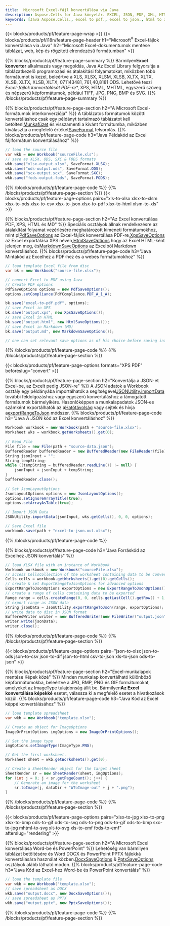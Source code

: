 ```yaml
---
title:  Microsoft Excel-fájl konvertálása via Java
description: Aspose.Cells for Java könyvtár. EXCEL, JSON, PDF, XML, HTML, TXT, TSV, CSV, SQL, JPG, PNG, PNG és több formátumú 3071 kód1 és több 3071-es formátumok.
keywords: [Java Aspose.Cells., excel to pdf., excel to json., html to xps., csv to json., json to pdf., xml to excel and Convert files between various formats in Java]
---
```

{{< blocks/products/pf/feature-page-wrap >}}
{{< blocks/products/pf/i18n/feature-page-header h1="Microsoft<sup>&reg;</sup> Excel-fájlok konvertálása via Java" h2="Microsoft Excel-dokumentumok mentése táblázat, web, kép és rögzített elrendezésű formátumban" >}}

{{% blocks/products/pf/feature-page-summary %}}
 Bármilyen**Excel konverter** alkalmazás vagy megoldás, Java Az Excel Library felgyorsítja a táblázatkezelő programozási és átalakítási folyamatokat, miközben több formátumot is kezel, beleértve a XLS, XLSX, XLSM, XLSB, XLTX, XLTX, XLSB, XLTX, XLSB, XLTX, 071143481, 761,40,8181 ODS. Lehetővé teszi *Excel-fájlok konvertálását PDF-re**, XPS, HTML, MHTML, egyszerű szöveg és népszerű képformátumok, például TIFF, JPG, PNG, BMP és SVG.
{{% /blocks/products/pf/feature-page-summary %}}

{{% blocks/products/pf/feature-page-section h2="A Microsoft Excel-formátumok interkonverziója" %}}
 A táblázatos formátumok közötti konvertáláshoz csak egy példányt tartalmazó táblázatot kell betölteni[Munkafüzet](https://reference.aspose.com/cells/java/com.aspose.cells/Workbook) és visszamenti a kívánt formátumba, miközben kiválasztja a megfelelő értéket[SaveFormat](https://reference.aspose.com/cells/java/com.aspose.cells/SaveFormat) felsorolás.
{{% blocks/products/pf/feature-page-code h3="Java Példakód az Excel fájlformátum konvertálásához" %}}

```cs
// load the source file
var wkb = new Workbook("sourceFile.xls");
// save as XLSX, ODS, SXC & FODS formats
wkb.save("xlsx-output.xlsx", SaveFormat.XLSX);
wkb.save("ods-output.ods", SaveFormat.ODS);
wkb.save("scx-output.scx", SaveFormat.SXC);
wkb.save("fods-output.fods", SaveFormat.FODS);
```
{{% /blocks/products/pf/feature-page-code %}}
{{% /blocks/products/pf/feature-page-section %}}
{{< blocks/products/pf/feature-page-options pairs="xls-to-xlsx xlsx-to-xlsm xlsx-to-ods xlsx-to-csv xlsx-to-json xlsx-to-pdf xlsx-to-html xlsm-to-xls" >}}


{{% blocks/products/pf/feature-page-section h2="Az Excel konvertálása PDF, XPS, HTML és MD" %}}
 Speciális osztályok állnak rendelkezésre az átalakítási folyamat vezérlésére meghatározott kimeneti formátumokhoz, mint pl[PdfSaveOptions](https://reference.aspose.com/cells/java/com.aspose.cells/PdfSaveOptions) az Excel-fájlok konvertálása PDF-re,[XpsSaveOptions](https://reference.aspose.com/cells/java/com.aspose.cells/XpsSaveOptions) az Excel exportálása XPS néven,[HtmlSaveOptions](https://reference.aspose.com/cells/java/com.aspose.cells/HtmlSaveOptions) hogy az Excel HTML-ként jelenjen meg, és[MarkdownSaveOptions](https://reference.aspose.com/cells/java/com.aspose.cells/MarkdownSaveOptions) az Excelből Markdown konvertáláshoz.
{{% blocks/products/pf/feature-page-code h3="Java Mintakód az Excelhez a PDF-hez és a webes formátumokhoz" %}}

```cs
// load template Excel file from disc
var bk = new Workbook("source-file.xlsx");

// convert Excel to PDF using Java
// Create PDF options
PdfSaveOptions options = new PdfSaveOptions();
options.setCompliance(PdfCompliance.PDF_A_1_A);

bk.save("excel-to-pdf.pdf", options);
// save Excel in XPS
bk.save("output.xps", new XpsSaveOptions());
// save Excel in HTML
bk.save("output.html", new HtmlSaveOptions());
// save Excel in Markdown (MD)
bk.save("output.md", new MarkdownSaveOptions());

// one can set relevant save options as of his choice before saving into relevant format
```
{{% /blocks/products/pf/feature-page-code %}}
{{% /blocks/products/pf/feature-page-section %}}

{{< blocks/products/pf/feature-page-options formats="XPS PDF" beforeslug="convert" >}}

{{% blocks/products/pf/feature-page-section h2="Konvertálja a JSON-et Excel-be, az Excelt pedig JSON-re" %}}
 A JSON adatok a Workbook osztály egy példányába importálhatók a segítségével[JSONUtility.importData](https://reference.aspose.com/cells/java/com.aspose.cells/jsonutility#importData) további feldolgozáshoz vagy egyszerű konvertáláshoz a támogatott formátumok bármelyikére. Hasonlóképpen a munkalapadatok JSON-es számként exportálhatók az a[Hatótávolság](https://reference.aspose.com/cells/java/com.aspose.cells/range) vagy sejtek és hívja a[exportRangeToJson](https://reference.aspose.com/cells/java/com.aspose.cells/jsonutility) módszer.
{{% blocks/products/pf/feature-page-code h3="Java A JSON kód az Excel konvertáláshoz" %}}
```cs
Workbook workbook = new Workbook(path + "source-file.xlsx");
Worksheet wks = workbook.getWorksheets().get(0);
		
// Read File
File file = new File(path + "source-data.json");
BufferedReader bufferedReader = new BufferedReader(new FileReader(file));
String jsonInput = "";
String tempString;
while ((tempString = bufferedReader.readLine()) != null) {
	jsonInput = jsonInput + tempString; 
}
bufferedReader.close();
							
// Set JsonLayoutOptions
JsonLayoutOptions options = new JsonLayoutOptions();
options.setIgnoreArrayTitle(true);
options.setArrayAsTable(true);

// Import JSON Data
JSONUtility.importData(jsonInput, wks.getCells(), 0, 0, options);

// Save Excel file
workbook.save(path + "excel-to-json.out.xlsx");
```
{{% /blocks/products/pf/feature-page-code %}}

{{% blocks/products/pf/feature-page-code h3="Java Forráskód az Excelhez JSON konvertálás" %}}
```cs
// load XLSX file with an instance of Workbook
Workbook workbook = new Workbook("sourceFile.xlsx");
// access CellsCollection of the worksheet containing data to be converted
Cells cells = workbook.getWorksheets().get(0).getCells();
// create & set ExportRangeToJsonOptions for advanced options
ExportRangeToJsonOptions exportOptions = new ExportRangeToJsonOptions();
// create a range of cells containing data to be exported
Range range = cells.createRange(0, 0, cells.getLastCell().getRow() + 1, cells.getLastCell().getColumn() + 1);
// export range as JSON data
String jsonData = JsonUtility.exportRangeToJson(range, exportOptions);
// write data to disc in JSON format
BufferedWriter writer = new BufferedWriter(new FileWriter("output.json"));
writer.write(jsonData);
writer.close();    
```
{{% /blocks/products/pf/feature-page-code %}}
{{% /blocks/products/pf/feature-page-section %}}

{{< blocks/products/pf/feature-page-options pairs="json-to-xlsx json-to-ods json-to-csv json-to-dif json-to-html csv-to-json xls-to-json ods-to-json" >}}

{{% blocks/products/pf/feature-page-section h2="Excel-munkalapok mentése Képek közé" %}}
 Minden munkalap konvertálható különböző képformátumokba, beleértve a JPG, BMP, PNG és GIF formátumokat, amelyeket az ImageType tulajdonság állít be. Bármilyen**Az Excel konvertálása képekké** esetet, válassza ki a megfelelő esetet a hivatkozások közül.
{{% blocks/products/pf/feature-page-code h3="Java Kód az Excel képpé konvertálásához" %}}
```cs
// load template spreadsheet
var wkb = new Workbook("template.xlsx");

// Create an object for ImageOptions
ImageOrPrintOptions imgOptions = new ImageOrPrintOptions();

// Set the image type
imgOptions.setImageType(ImageType.PNG);

// Get the first worksheet.
Worksheet sheet = wkb.getWorksheets().get(0);

// Create a SheetRender object for the target sheet
SheetRender sr = new SheetRender(sheet, imgOptions);
for (int j = 0; j < sr.getPageCount(); j++) {
	// Generate an image for the worksheet
	sr.toImage(j, dataDir + "WToImage-out" + j + ".png");
}
```
{{% /blocks/products/pf/feature-page-code %}}
{{% /blocks/products/pf/feature-page-section %}}

{{< blocks/products/pf/feature-page-options pairs="xlsx-to-jpg xlsx-to-png xlsx-to-bmp ods-to-gif ods-to-svg ods-to-png ods-to-gif ods-to-bmp sxc-to-jpg mhtml-to-svg xlt-to-svg xls-to-emf fods-to-emf" afterslug="rendering" >}}

{{% blocks/products/pf/feature-page-section h2="A Microsoft Excel konvertálása Word-be és PowerPoint" %}}
Lehetőség van bármilyen táblázat betöltésére és Word DOCX és PowerPoint PPTX fájlokká konvertálására használat közben.[DocxSaveOptions](https://reference.aspose.com/cells/java/com.aspose.cells/DocxSaveOptions) & [PptxSaveOptions](https://reference.aspose.com/cells/java/com.aspose.cells/PptxSaveOptions) osztályok alább látható módon.
{{% blocks/products/pf/feature-page-code h3="Java Kód az Excel-hez Word-be és PowerPoint konvertálás" %}}
```cs
// load the template file
var wkb = new Workbook("template.xlsx");
// save spreadsheet as DOCX
wkb.save("output.docx", new DocxSaveOptions());
// save spreadsheet as PPTX
wkb.save("output.pptx", new PptxSaveOptions());
```
{{% /blocks/products/pf/feature-page-code %}}
{{% /blocks/products/pf/feature-page-section %}}

